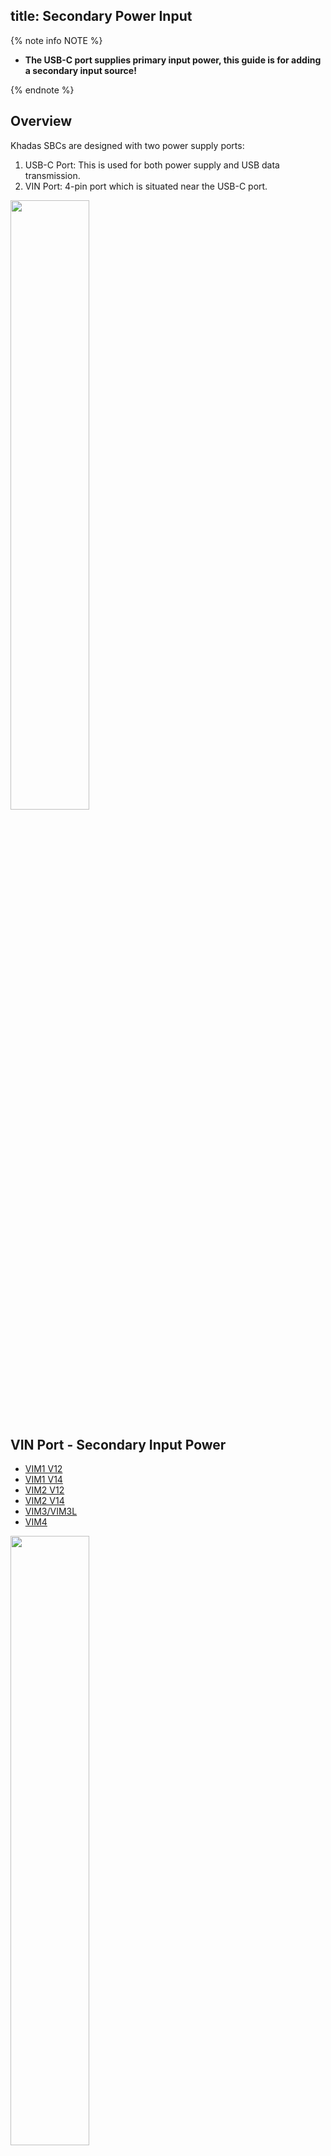 title: Secondary Power Input
---

{% note info NOTE %}

* **The USB-C port supplies primary input power, this guide is for adding a secondary input source!**

{% endnote %}

## Overview
Khadas SBCs are designed with two power supply ports:

1. USB-C Port: This is used for both power supply and USB data transmission.
2. VIN Port: 4-pin port which is situated near the USB-C port.

<img src="/linux/images/vim3/EXT_USBC.png" width="50%" height="50%" >

## VIN Port - Secondary Input Power

<ul class="nav nav-tabs" id="myTab" role="tablist">
  <li class="nav-item" role="presentation">
    <a class="nav-link active" id="vim1v12-tab" data-toggle="tab" href="#vim1v12" role="tab" aria-controls="vim1v12" aria-selected="true">VIM1 V12</a>
  </li>
  <li class="nav-item" role="presentation">
    <a class="nav-link" id="vim1v14-tab" data-toggle="tab" href="#vim1v14" role="tab" aria-controls="vim1v14" aria-selected="false">VIM1 V14</a>
  </li>
  <li class="nav-item" role="presentation">
    <a class="nav-link" id="vim2v12-tab" data-toggle="tab" href="#vim2v12" role="tab" aria-controls="vim2v12" aria-selected="false">VIM2 V12</a>
  </li>
  <li class="nav-item" role="presentation">
    <a class="nav-link" id="vim2v14-tab" data-toggle="tab" href="#vim2v14" role="tab" aria-controls="vim2v14" aria-selected="false">VIM2 V14</a>
  </li>
  <li class="nav-item" role="presentation">
    <a class="nav-link" id="vim3-tab" data-toggle="tab" href="#vim3" role="tab" aria-controls="vim3" aria-selected="false">VIM3/VIM3L</a>
  </li>
  <li class="nav-item" role="presentation">
    <a class="nav-link" id="vim4-tab" data-toggle="tab" href="#vim4" role="tab" aria-controls="vim4" aria-selected="true">VIM4</a>
  </li>
</ul>
<div class="tab-content" id="myTabContent">
<div class="tab-pane fade show active" id="vim1v12" role="tabpanel" aria-labelledby="vim1v12-tab">

<img src="/linux/images/vim1/VIM1_V12_EXT.png" width="50%" height="50%" >

The VIN port is a 4-pin 1.25mm port.

The voltage range is from 0 ~ 5V.

</div>
<div class="tab-pane fade" id="vim1v14" role="tabpanel" aria-labelledby="vim1v14-tab">

<img src="/linux/images/vim1/VIM1_v14_EXT.png" width="50%" height="50%" >

The VIN "jack" on the SBC is the [Molex 78171](https://www.molex.com/molex/products/datasheet.jsp?part=active/0781710004_PCB_HEADERS.xml&channel=Products&Lang=en-US).
And the corresponding VIN "plug" is [Molex 78172](https://www.molex.com/molex/products/datasheet.jsp?part=active/0781720004_CRIMP_HOUSINGS.xml).

Pin-1 is marked with a triangle. Pin-1 and pin-2 are positive, Pin-3 and Pin-4 are negative.

The voltage range is 0 ~ 5V.

</div>
<div class="tab-pane fade" id="vim2v12" role="tabpanel" aria-labelledby="vim2v12-tab">

<img src="/linux/images/vim2/VIM2_V12_EXT.png" width="50%" height="50%" >

The voltage range is 0 ~ 5V.

</div>
<div class="tab-pane fade" id="vim2v14" role="tabpanel" aria-labelledby="vim2v14-tab">

<img src="/linux/images/vim2/VIM2_V14_EXT.png" width="50%" height="50%" >

The voltage range is 0 ~ 5V.

</div>
<div class="tab-pane fade" id="vim3" role="tabpanel" aria-labelledby="vim3-tab">

<img src="/linux/images/vim3/VIM3_V12_EXT.png" width="50%" height="50%" >

The VIN "jack" on the SBC is the [Molex 78171](https://www.molex.com/molex/products/datasheet.jsp?part=active/0781710004_PCB_HEADERS.xml&channel=Products&Lang=en-US).
And the corresponding VIN "plug" is [Molex 78172](https://www.molex.com/molex/products/datasheet.jsp?part=active/0781720004_CRIMP_HOUSINGS.xml).

Pin-1 is marked with a triangle. Pin-1 and pin-2 are positive, Pin-3 and Pin-4 are negative.

The voltage range is 0 ~ 20V.

</div>
<div class="tab-pane fade" id="vim4" role="tabpanel" aria-labelledby="vim4-tab">

<img src="/linux/images/vim4/vim4_v11_ext.png" width="50%" height="50%" >

The VIN "jack" on the SBC is the [Molex 78171](https://www.molex.com/molex/products/datasheet.jsp?part=active/0781710004_PCB_HEADERS.xml&channel=Products&Lang=en-US).
And the corresponding VIN "plug" is [Molex 78172](https://www.molex.com/molex/products/datasheet.jsp?part=active/0781720004_CRIMP_HOUSINGS.xml).

Pin-1 is marked with a triangle. Pin-1 and pin-2 are positive, Pin-3 and Pin-4 are negative.

The voltage range is 0 ~ 20V.

</div>
</div>                                                                                                                                                

{% note info Tips %}

You can purchase a VIN to VIN cable from [Khadas Shop](https://www.khadas.com/product-page/vin-to-vin-cable).

{% endnote %}

## See Also
* [Interfaces Description](Hardware.html#VIM1-Interfaces)
* [Khadas Shop - VIN to VIN Cable](https://www.khadas.com/product-page/vin-to-vin-cable)
